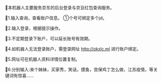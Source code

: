 🤖本机器人主要服务京东的后台登录与京豆红包查询服务。

🐥1.输入查询，查看账户信息。
  ①个号可绑定多个jd。


🐥2.输入登录，根据提示操作。


🐥3.不定期登录下账户，可以延长账号有效期。



🐥4.如机器人无法登录账户，需登录网址 http://okxlc.ml  进行账户绑定。



🐥5.网址可在机器人资料详情位置复制。



🐥6.分别输入:来个妹妹，买家秀，笑话，摸鱼，宫保鸡丁怎么做，江苏疫情，等关键词有惊喜……
